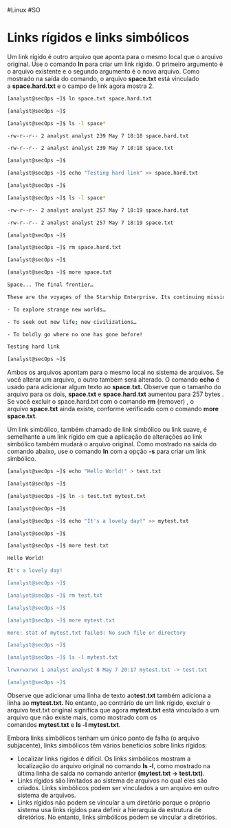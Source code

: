 #Linux #SO 
# Links rígidos e links simbólicos

Um link rígido é outro arquivo que aponta para o mesmo local que o arquivo original. Use o comando **ln** para criar um link rígido. O primeiro argumento é o arquivo existente e o segundo argumento é o novo arquivo. Como mostrado na saída do comando, o arquivo **space.txt** está vinculado a **space.hard.txt** e o campo de link agora mostra 2.

```sh
[analyst@secOps ~]$ ln space.txt space.hard.txt

[analyst@secOps ~]$

[analyst@secOps ~]$ ls -l space*

-rw-r--r-- 2 analyst analyst 239 May 7 18:18 space.hard.txt

-rw-r--r-- 2 analyst analyst 239 May 7 18:18 space.txt

[analyst@secOps ~]$

[analyst@secOps ~]$ echo "Testing hard link" >> space.hard.txt

[analyst@secOps ~]$

[analyst@secOps ~]$ ls -l space*

-rw-r--r-- 2 analyst analyst 257 May 7 18:19 space.hard.txt

-rw-r--r-- 2 analyst analyst 257 May 7 18:19 space.txt

[analyst@secOps ~]$

[analyst@secOps ~]$ rm space.hard.txt

[analyst@secOps ~]$

[analyst@secOps ~]$ more space.txt

Space... The final frontier…

These are the voyages of the Starship Enterprise. Its continuing mission:

- To explore strange new worlds…

- To seek out new life; new civilizations…

- To boldly go where no one has gone before!

Testing hard link

[analyst@secOps ~]$
```

Ambos os arquivos apontam para o mesmo local no sistema de arquivos. Se você alterar um arquivo, o outro também será alterado. O comando **echo** é usado para adicionar algum texto ao **space.txt.** Observe que o tamanho do arquivo para os dois, **space.txt** e **space.hard.txt** aumentou para 257 bytes . Se você excluir o space.hard.txt com o comando **rm** (remover) , o arquivo **space.txt** ainda existe, conforme verificado com o comando **more space.txt**.

Um link simbólico, também chamado de link simbólico ou link suave, é semelhante a um link rígido em que a aplicação de alterações ao link simbólico também mudará o arquivo original. Como mostrado na saída do comando abaixo, use o comando **ln** com a opção **-s** para criar um link simbólico.

```sh
[analyst@secOps ~]$ echo "Hello World!" > test.txt

[analyst@secOps ~]$

[analyst@secOps ~]$ ln -s test.txt mytest.txt

[analyst@secOps ~]$

[analyst@secOps ~]$ echo "It's a lovely day!" >> mytest.txt

[analyst@secOps ~]$

[analyst@secOps ~]$ more test.txt

Hello World!

It's a lovely day!

[analyst@secOps ~]$

[analyst@secOps ~]$ rm test.txt

[analyst@secOps ~]$

[analyst@secOps ~]$ more mytest.txt

more: stat of mytest.txt failed: No such file or directory

[analyst@secOps ~]$

[analyst@secOps ~]$ ls -l mytest.txt

lrwxrwxrwx 1 analyst analyst 8 May 7 20:17 mytest.txt -> test.txt

[analyst@secOps ~]$
```

Observe que adicionar uma linha de texto ao**test.txt** também adiciona a linha ao **mytest.txt.** No entanto, ao contrário de um link rígido, excluir o arquivo text.txt original significa que agora **mytext.txt** está vinculado a um arquivo que não existe mais, como mostrado com os comandos **mytest.txt** e **ls -l mytest.txt**.

Embora links simbólicos tenham um único ponto de falha (o arquivo subjacente), links simbólicos têm vários benefícios sobre links rígidos:

- Localizar links rígidos é difícil. Os links simbólicos mostram a localização do arquivo original no comando **ls -l**, como mostrado na última linha de saída no comando anterior **(mytest.txt -> test.txt)**.
- Links rígidos são limitados ao sistema de arquivos no qual eles são criados. Links simbólicos podem ser vinculados a um arquivo em outro sistema de arquivos.
- Links rígidos não podem se vincular a um diretório porque o próprio sistema usa links rígidos para definir a hierarquia da estrutura de diretórios. No entanto, links simbólicos podem se vincular a diretórios.






















